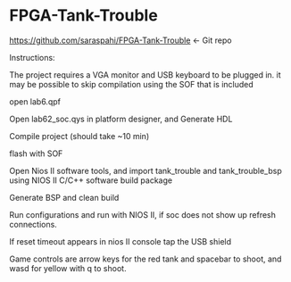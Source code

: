 # FPGA-Tank-Trouble
https://github.com/saraspahi/FPGA-Tank-Trouble <- Git repo

Instructions:

The project requires a VGA monitor and USB keyboard to be plugged in. it may be possible to skip compilation using the SOF that is included

open lab6.qpf

Open lab62_soc.qys in platform designer, and Generate HDL

Compile project (should take ~10 min)

flash with SOF

Open Nios II software tools, and import tank_trouble and tank_trouble_bsp using NIOS II C/C++ software build package

Generate BSP and clean build

Run configurations and run with NIOS II, if soc does not show up refresh connections.

If reset timeout appears in nios II console tap the USB shield

Game controls are arrow keys for the red tank and spacebar to shoot, and wasd for yellow with q to shoot.
